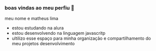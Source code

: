 ### boas vindas ao meu perfiu 💙

meu nome e matheus lima

- estou estudando na alura
- estou desenvolvendo na linguagem javascritp
- ultilizo esse espaço para minha organização e compartilhamento do meu projetos desenvolvimento
